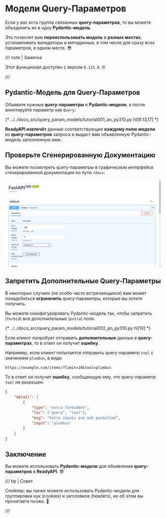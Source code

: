 # Модели Query-Параметров

Если у вас есть группа связанных **query-параметров**, то вы можете объединить их в одну **Pydantic-модель**.

Это позволит вам **переиспользовать модель** в **разных местах**, устанавливать валидаторы и метаданные, в том числе для сразу всех параметров, в одном месте. 😎

/// note | Заметка

Этот функционал доступен с версии `0.115.0`. 🤓

///

## Pydantic-Модель для Query-Параметров

Объявите нужные **query-параметры** в **Pydantic-модели**, а после аннотируйте параметр как `Query`:

{* ../../docs_src/query_param_models/tutorial001_an_py310.py hl[9:13,17] *}

**ReadyAPI извлечёт** данные соответствующие **каждому полю модели** из **query-параметров** запроса и выдаст вам объявленную Pydantic-модель заполненную ими.

## Проверьте Сгенерированную Документацию

Вы можете посмотреть query-параметры в графическом интерфейсе сгенерированной документации по пути `/docs`:

<div class="screenshot">
<img src="/img/tutorial/query-param-models/image01.png">
</div>

## Запретить Дополнительные Query-Параметры

В некоторых случаях (не особо часто встречающихся) вам может понадобиться **ограничить** query-параметры, которые вы хотите получить.

Вы можете сконфигурировать Pydantic-модель так, чтобы запретить (`forbid`) все дополнительные (`extra`) поля.

{* ../../docs_src/query_param_models/tutorial002_an_py310.py hl[10] *}

Если клиент попробует отправить **дополнительные** данные в **query-параметрах**, то в ответ он получит **ошибку**.

Например, если клиент попытается отправить query-параметр `tool` с значением `plumbus`, в виде:

```http
https://example.com/items/?limit=10&tool=plumbus
```

То в ответ он получит **ошибку**, сообщающую ему, что query-параметр `tool` не разрешен:

```json
{
    "detail": [
        {
            "type": "extra_forbidden",
            "loc": ["query", "tool"],
            "msg": "Extra inputs are not permitted",
            "input": "plumbus"
        }
    ]
}
```

## Заключение

Вы можете использовать **Pydantic-модели** для объявления **query-параметров** в **ReadyAPI**. 😎

/// tip | Совет

Спойлер: вы также можете использовать Pydantic-модели для группировки кук (cookies) и заголовков (headers), но об этом вы прочитаете позже. 🤫

///

